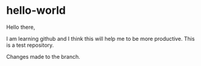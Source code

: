 # hello-world

Hello there,

I am learning github and I think this will help me to be more productive.
This is a test repository.


Changes made to the branch.
